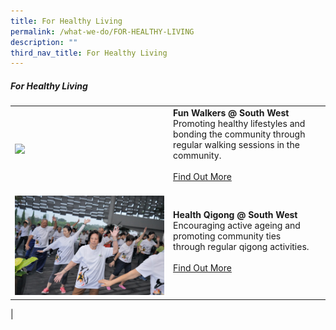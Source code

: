 ```yaml
---
title: For Healthy Living
permalink: /what-we-do/FOR-HEALTHY-LIVING
description: ""
third_nav_title: For Healthy Living
---
```

##### For Healthy Living



| ||  |
| -------- | -------- | -------- |
|![](/images/What%20We%20Do/For%20Healthy%20Living/20170319_Fun%20Walkers_0192.jpg) |   **Fun Walkers @ South West**<br> Promoting healthy lifestyles and bonding the community through regular walking sessions in the community. <br><br> [Find Out More](/what-we-do/For-Healthy-Living/funwalkers)<br><br>|      |
| ![](/images/What%20We%20Do/For%20Healthy%20Living/For%20Healthy%20Lifestyle%20%20-%20Qigong%20-%20DSC07796%20(002).jpg)   |   **Health Qigong @ South West**<br> Encouraging active ageing and promoting community ties through regular qigong activities.<br><br> [Find Out More](/what-we-do/For-heealthy-living/healthqigong)<br><br> |      |
|